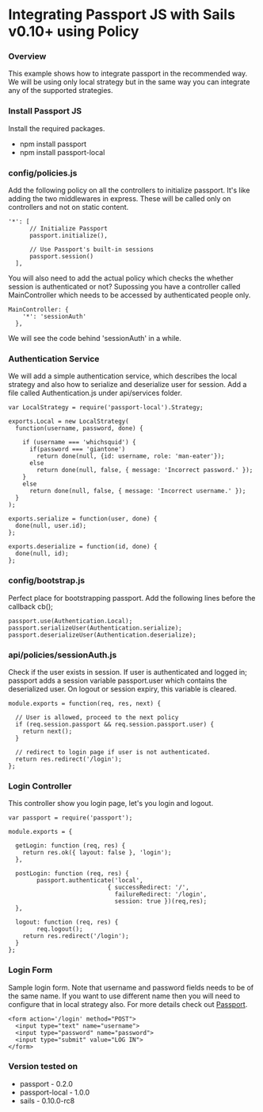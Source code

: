 Integrating Passport JS with Sails v0.10+ using Policy
======================

### Overview
This example shows how to integrate passport in the recommended way. We will be using only local strategy but in the same way you can integrate any of the supported strategies.

### Install Passport JS
Install the required packages.

- npm install passport
- npm install passport-local

### config/policies.js
Add the following policy on all the controllers to initialize passport. It's like adding the two middlewares in express. These will be called only on controllers and not on static content. 

```
'*': [
      // Initialize Passport
      passport.initialize(),

      // Use Passport's built-in sessions
      passport.session()
  ],
```

You will also need to add the actual policy which checks the whether session is authenticated or not?
Supossing you have a controller called MainController which needs to be accessed by authenticated people only.

```
MainController: {
    '*': 'sessionAuth'
  },
```

We will see the code behind 'sessionAuth' in a while. 
  
### Authentication Service
We will add a simple authentication service, which describes the local strategy and also how to serialize and deserialize user for session. Add a file called Authentication.js under api/services folder.

```
var LocalStrategy = require('passport-local').Strategy;

exports.Local = new LocalStrategy(
  function(username, password, done) {

    if (username === 'whichsquid') {
      if(password === 'giantone')
        return done(null, {id: username, role: 'man-eater'});
      else
        return done(null, false, { message: 'Incorrect password.' });
    }
    else
      return done(null, false, { message: 'Incorrect username.' });
  }
);

exports.serialize = function(user, done) {
  done(null, user.id);
};

exports.deserialize = function(id, done) {
  done(null, id);
};
```

### config/bootstrap.js
Perfect place for bootstrapping passport. Add the following lines before the callback cb();

```
passport.use(Authentication.Local);
passport.serializeUser(Authentication.serialize);
passport.deserializeUser(Authentication.deserialize);
```

### api/policies/sessionAuth.js
Check if the user exists in session. If user is authenticated and logged in; passport adds a session variable passport.user which contains the deserialized user. On logout or session expiry, this variable is cleared.

```
module.exports = function(req, res, next) {

  // User is allowed, proceed to the next policy
  if (req.session.passport && req.session.passport.user) {
    return next();
  }

  // redirect to login page if user is not authenticated.
  return res.redirect('/login');
};
```

### Login Controller
This controller show you login page, let's you login and logout.

```
var passport = require('passport');

module.exports = {

  getLogin: function (req, res) {
    return res.ok({ layout: false }, 'login');
  },

  postLogin: function (req, res) {
		passport.authenticate('local',
							{ successRedirect: '/',
       						  failureRedirect: '/login',
       						  session: true })(req,res);
  },

  logout: function (req, res) {
		req.logout();
    return res.redirect('/login');
  }
};
```

### Login Form
Sample login form. Note that username and password fields needs to be of the same name. If you want to use different name then you will need to configure that in local strategy also. For more details check out [Passport](http://passportjs.org).

```
<form action='/login' method="POST">
  <input type="text" name="username">
  <input type="password" name="password">
  <input type="submit" value="LOG IN">
</form>
```

### Version tested on
- passport - 0.2.0
- passport-local - 1.0.0
- sails - 0.10.0-rc8
